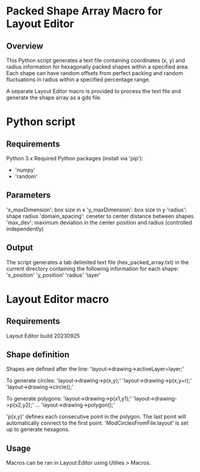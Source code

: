 # Packed Shape Array Macro for Layout Editor

## Overview

This Python script generates a text file containing coordinates (x, y) and radius information for hexagonally packed shapes within a specified area. Each shape can have random offsets from perfect packing and random fluctuations in radius within a specified percentage range.

A separate Layout Editor macro is provided to process the text file and generate the shape array as a gds file.

# Python script

## Requirements

Python 3.x
Required Python packages (install via 'pip'):
* 'numpy'
* 'random'

## Parameters

'x_maxDimension': box size in x
'y_maxDimension': box size in y
'radius': shape radius
'domain_spacing': ceneter to center distance between shapes
'max_dev': maximum deviation in the center position and radius (controlled independently)

## Output

The script generates a tab delimited text file (hex_packed_array.txt) in the current directory containing the following information for each shape:
'x_position'    'y_position'    'radius'    'layer'

# Layout Editor macro

## Requirements

Layout Editor build 20230925

## Shape definition

Shapes are defined after the line:
'layout->drawing->activeLayer=layer;'

To generate circles:
'layout->drawing->p(x,y);'
'layout->drawing->p(x,y+r);'
'layout->drawing->circle();'

To generate polygons:
'layout->drawing->p(x1,y1);'
'layout->drawing->p(x2,y2);'
...
'layout->drawing->polygon();'

'p(x,y)' defines each consecutive point in the polygon. The last point will automatically connect to the first point. 'ModCirclesFromFile.layout' is set up to generate hexagons.

## Usage

Macros can be ran in Layout Editor using Utilies > Macros.